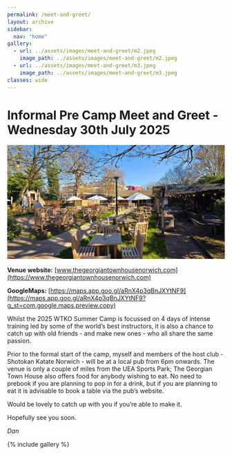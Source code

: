 ```yaml
---
permalink: /meet-and-greet/
layout: archive
sidebar:
  nav: "home"
gallery:
  - url: ../assets/images/meet-and-greet/m2.jpeg
    image_path: ../assets/images/meet-and-greet/m2.jpeg
  - url: ../assets/images/meet-and-greet/m3.jpeg
    image_path: ../assets/images/meet-and-greet/m3.jpeg
classes: wide
---
```

# Informal Pre Camp Meet and Greet - Wednesday 30th July 2025

![The Georgian Townhouse Norwich](../assets/images/meet-and-greet/m1.jpeg "The Georgian Townhouse Norwich")

**Venue website:** [www.thegeorgiantownhousenorwich.com](https://www.thegeorgiantownhousenorwich.com)

**GoogleMaps:** [https://maps.app.goo.gl/aRnX4p3qBnJXYtNF9](https://maps.app.goo.gl/aRnX4p3qBnJXYtNF9?g_st=com.google.maps.preview.copy)

Whilst the 2025 WTKO Summer Camp is focussed on 4 days of intense training led by some of the world’s best instructors, it is also a chance to catch up with old friends - and make new ones - who all share the same passion.

Prior to the formal start of the camp, myself and members of the host club - Shotokan Katate Norwich - will be at a local pub from 6pm onwards. The venue is only a couple of miles from the UEA Sports Park; The Georgian Town House also offers food for anybody wishing to eat. 
No need to prebook if you are planning to pop in for a drink, but if you are planning to eat it is advisable to book a table via the pub’s website. 

Would be lovely to catch up with you if you’re able to make it. 

Hopefully see you soon. 

*Dan*

{% include gallery %}
